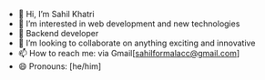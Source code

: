 - 👋 Hi, I’m Sahil Khatri
- 👀 I’m interested in web development and new technologies
- 🌱 Backend developer
- 💞️ I’m looking to collaborate on anything exciting and innovative
- 📫 How to reach me: via Gmail[sahilformalacc@gmail.com]
- 😄 Pronouns: [he/him]
